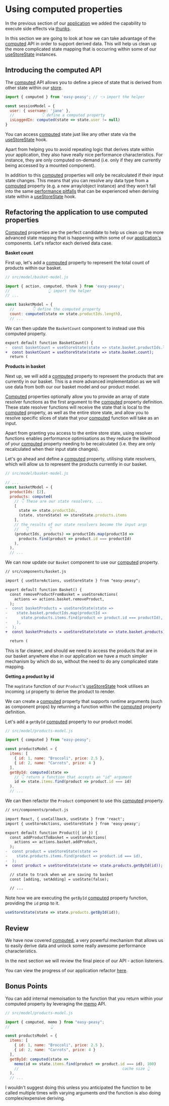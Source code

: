 # Using computed properties

In the previous section of our [application](https://codesandbox.io/s/easy-peasy-tutorial-actions-1e62s) we added the capability to execute side effects via [thunks](/docs/api/thunk).

In this section we are going to look at how we can take advantage of the [computed](/docs/api/computed) API in order to support derived data. This will help us clean up the more complicated state mapping that is occurring within some of our [useStoreState](/docs/api/use-store-state) instances.

## Introducing the computed API

The [computed](/docs/api/computed) API allows you to define a piece of state that is derived from other state within our [store](/docs/api/store).

```javascript
import { computed } from 'easy-peasy'; // 👈 import the helper

const sessionModel = {
  user: { username: 'jane' },
  //            👇 define a computed property
  isLoggedIn: computed(state => state.user != null)
}
```

You can access [computed](/docs/api/computed) state just like any other state via the [useStoreState](/docs/api/use-store-state) hook.

Apart from helping you to avoid repeating logic that derives state within your application, they also have really nice performance characteristics. For instance, they are only computed on-demand (i.e. only if they are currently being accessed by a mounted component).

In addition to this [computed](/docs/api/computed) properties will only be recalculated if their input state changes. This means that you can resolve any data type from a [computed](/docs/api/computed) property (e.g. a new array/object instance) and they won't fall into the same [performance pitfalls](/docs/tutorial/consuming-state#a-note-on-optimisation) that can be experienced when deriving state within a [useStoreState](/docs/api/use-store-state) hook.

## Refactoring the application to use computed properties

[Computed](/docs/api/computed) properties are the perfect candidate to help us clean up the more advanced state mapping that is happening within some of our [application's](https://codesandbox.io/s/easy-peasy-tutorial-actions-1e62s) components. Let's refactor each derived data case.

**Basket count**

First up, let's add a [computed](/docs/api/computed) property to represent the total count of products within our basket.

```javascript
// src/model/basket-model.js

import { action, computed, thunk } from 'easy-peasy';
//                 👆 import the helper
// ...

const basketModel = {
  //        👇 define the computed property
  count: computed(state => state.productIds.length),
  // ...
```

We can then update the `BasketCount` component to instead use this computed property.

```diff
export default function BasketCount() {
-  const basketCount = useStoreState(state => state.basket.productIds.length);
+  const basketCount = useStoreState(state => state.basket.count);
  return (
```

**Products in basket**

Next up, we will add a [computed](/docs/api/computed) property to represent the products that are currently in our basket. This is a more advanced implementation as we will use data from both our our basket model and our product model.

[Computed](/docs/api/computed) properties optionally allow you to provide an array of state resolver functions as the first argument to the [computed](/docs/api/computed) property definition. These state resolver functions will receive the state that is local to the [computed](/docs/api/computed) property, as well as the entire store state, and allow you to resolve specific slices of state that your [computed](/docs/api/computed) function will take as an input.

Apart from granting you access to the entire store state, using resolver functions enables performance optimisations as they reduce the likelihood of your [computed](/docs/api/computed) property needing to be recalculated (i.e. they are only recalculated when their input state changes).

Let's go ahead and define a [computed](/docs/api/computed) property, utilising state resolvers, which will allow us to represent the products currently in our basket.

```javascript
// src/model/basket-model.js

// ...
const basketModel = {
  productIds: [2],
  products: computed(
    // 👇 These are our state resolvers, ...
    [
      state => state.productIds,
      (state, storeState) => storeState.products.items
    ],
    // the results of our state resolvers become the input args
    //   👇         👇
    (productIds, products) => productIds.map(productId =>
      products.find(product => product.id === productId)
    ),
  ),
  // ...
```

We can now update our `Basket` component to use our [computed](/docs/api/computed) property.

```diff
// src/components/basket.js

import { useStoreActions, useStoreState } from "easy-peasy";

export default function Basket() {
  const removeProductFromBasket = useStoreActions(
    actions => actions.basket.removeProduct,
  );
-  const basketProducts = useStoreState(state =>
-    state.basket.productIds.map(productId =>
-      state.products.items.find(product => product.id === productId),
-    ),
-  );
+  const basketProducts = useStoreState(state => state.basket.products);

  return (
```

This is far cleaner, and should we need to access the products that are in our basket anywhere else in our application we have a much simpler mechanism by which do so, without the need to do any complicated state mapping.

**Getting a product by id**

The `mapState` function of our `Product`'s [useStoreState](/docs/api/use-store-state) hook utilises an incoming `id` property to derive the product to render.

We can create a [computed](/docs/api/computed) property that supports runtime arguments (such as component props) by returning a function within the [computed](/docs/api/computed) property definition.

Let's add a `getById` [computed](/docs/api/computed) property to our product model.

```javascript
// src/model/products-model.js

import { computed } from "easy-peasy";

const productsModel = {
  items: [
    { id: 1, name: "Broccoli", price: 2.5 },
    { id: 2, name: "Carrots", price: 4 }
  ],
  getById: computed(state =>
    // 👇 return a function that accepts an "id" argument
    id => state.items.find(product => product.id === id)
  ),
  // ...
```

We can then refactor the `Product` component to use this [computed](/docs/api/computed) property.

```diff
// src/components/product.js

import React, { useCallback, useState } from 'react';
import { useStoreActions, useStoreState } from 'easy-peasy';

export default function Product({ id }) {
  const addProductToBasket = useStoreActions(
    actions => actions.basket.addProduct,
  );
-  const product = useStoreState(state =>
-    state.products.items.find(product => product.id === id),
-  );
+  const product = useStoreState(state => state.products.getById(id));

  // state to track when we are saving to basket
  const [adding, setAdding] = useState(false);

  // ...
```

Note how we are executing the `getById` [computed](/docs/api/computed) property function, providing the `id` prop to it.

```javascript
useStoreState(state => state.products.getById(id));
```

## Review

We have now covered [computed](/docs/api/computed), a very powerful mechanism that allows us to easily derive data and unlock some really awesome performance characteristics.

In the next section we will review the final piece of our API - action listeners.

You can view the progress of our application refactor [here](https://codesandbox.io/s/easy-peasy-tutorial-computed-uohgr).

## Bonus Points

You can add internal memoisation to the function that you return within your computed property by leveraging the [memo](/docs/api/memo) API.

```javascript
// src/model/products-model.js

import { computed, memo } from "easy-peasy";
//                  👆

const productsModel = {
  items: [
    { id: 1, name: "Broccoli", price: 2.5 },
    { id: 2, name: "Carrots", price: 4 }
  ],
  getById: computed(state =>
    memo(id => state.items.find(product => product.id === id), 100)
    //                                              cache size 👆 
  ),
  // ...
```

I wouldn't suggest doing this unless you anticipated the function to be called multiple times with varying arguments _and_ the function is also doing complex/expensive deriving.
